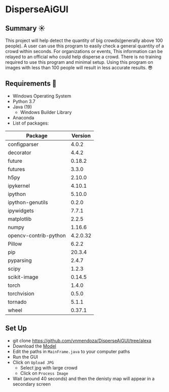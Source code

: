 # DisperseAiGUI

## Summary ☀

This project will help detect the quantity of big crowds(generally above 100 people). A user can use this program to easily check a general quantity of a crowd within seconds. For organizations or events, This information can be relayed to an official who could help disperse a crowd. There is no training required to use this program and minimal setup. Using this program on images with less than 100 people will result in less accurate results. 😎


## Requirements 📃

- Windows Operating System
- Python 3.7
- Java (19)
  - Windows Builder Library   
- Anaconda
- List of packages:

|Package |                              Version|
|---------------------------------- |-----------|
|configparser    |                   4.0.2|
decorator               |           4.4.2|
future                   |          0.18.2|
futures                   |         3.3.0|
h5py                       |        2.10.0|
ipykernel                   |       4.10.1|
ipython                    |        5.10.0|
ipython-genutils           |        0.2.0|
ipywidgets                 |        7.7.1|
matplotlib                 |        2.2.5|
numpy                      |        1.16.6|
opencv-contrib-python      |        4.2.0.32|
Pillow                     |        6.2.2|
pip                        |        20.3.4|
pyparsing                  |        2.4.7|
scipy                      |        1.2.3|
scikit-image       		     |        0.14.5|
torch                      |        1.4.0|
torchvision                |        0.5.0|
tornado                    |        5.1.1|
wheel                      |        0.37.1|


## Set Up

- git clone https://github.com/vnmendoza/DisperseAiGUI/tree/alexa
- Download the [Model](https://drive.google.com/file/d/1AUDSIoArx00xqM3KldPETNhwVW0JXSQE/view?usp=share_link) 
- Edit the paths in `MainFrame.java` to your computer paths
- Run the GUI
- Click on `Upload JPG`
  - Select jpg with large crowd
  - Click on `Process Image`
- Wait (around 40 seconds) and then the denisty map will appear in a secondary screen

